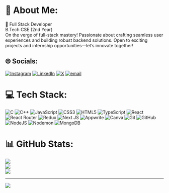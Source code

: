 # 💫 About Me:
🚀 Full Stack Developer <br/> B.Tech CSE (2nd Year) <br/>
On the verge of full-stack mastery! Passionate about crafting seamless user experiences and building robust backend solutions. Open to exciting projects and internship opportunities—let’s innovate together!


## 🌐 Socials:
[![Instagram](https://img.shields.io/badge/Instagram-%23E4405F.svg?logo=Instagram&logoColor=white)](https://instagram.com/dhi_raj__001) [![LinkedIn](https://img.shields.io/badge/LinkedIn-%230077B5.svg?logo=linkedin&logoColor=white)](https://linkedin.com/in/dhiraj-gogoi-330008274) [![X](https://img.shields.io/badge/X-black.svg?logo=X&logoColor=white)](https://x.com/DhirajG01) [![email](https://img.shields.io/badge/Email-D14836?logo=gmail&logoColor=white)](mailto:gogoidhiraj207@gmail.com) 

# 💻 Tech Stack:
![C](https://img.shields.io/badge/c-%2300599C.svg?style=flat&logo=c&logoColor=white) ![C++](https://img.shields.io/badge/c++-%2300599C.svg?style=flat&logo=c%2B%2B&logoColor=white) ![JavaScript](https://img.shields.io/badge/javascript-%23323330.svg?style=flat&logo=javascript&logoColor=%23F7DF1E) ![CSS3](https://img.shields.io/badge/css3-%231572B6.svg?style=flat&logo=css3&logoColor=white) ![HTML5](https://img.shields.io/badge/html5-%23E34F26.svg?style=flat&logo=html5&logoColor=white) ![TypeScript](https://img.shields.io/badge/typescript-%23007ACC.svg?style=flat&logo=typescript&logoColor=white) ![React](https://img.shields.io/badge/react-%2320232a.svg?style=flat&logo=react&logoColor=%2361DAFB) ![React Router](https://img.shields.io/badge/React_Router-CA4245?style=flat&logo=react-router&logoColor=white) ![Redux](https://img.shields.io/badge/redux-%23593d88.svg?style=flat&logo=redux&logoColor=white) ![Next JS](https://img.shields.io/badge/Next-black?style=flat&logo=next.js&logoColor=white) ![Appwrite](https://img.shields.io/badge/Appwrite-%23FD366E.svg?style=flat&logo=appwrite&logoColor=white) ![Canva](https://img.shields.io/badge/Canva-%2300C4CC.svg?style=flat&logo=Canva&logoColor=white) ![Git](https://img.shields.io/badge/git-%23F05033.svg?style=flat&logo=git&logoColor=white) ![GitHub](https://img.shields.io/badge/github-%23121011.svg?style=flat&logo=github&logoColor=white)![NodeJS](https://img.shields.io/badge/node.js-6DA55F?style=for-the-badge&logo=node.js&logoColor=white) ![Nodemon](https://img.shields.io/badge/NODEMON-%23323330.svg?style=for-the-badge&logo=nodemon&logoColor=%BBDEAD) ![MongoDB](https://img.shields.io/badge/MongoDB-%234ea94b.svg?style=for-the-badge&logo=mongodb&logoColor=white)
# 📊 GitHub Stats:
![](https://github-readme-stats.vercel.app/api?username=dhiraj-001&theme=dark&hide_border=false&include_all_commits=false&count_private=false)<br/>
![](https://github-readme-streak-stats.herokuapp.com/?user=dhiraj-001&theme=dark&hide_border=false)<br/>
![](https://github-readme-stats.vercel.app/api/top-langs/?username=dhiraj-001&theme=dark&hide_border=false&include_all_commits=false&count_private=false&layout=compact)

---
[![](https://visitcount.itsvg.in/api?id=dhiraj-001&icon=0&color=0)](https://visitcount.itsvg.in)

<!-- Proudly created with GPRM ( https://gprm.itsvg.in ) -->

